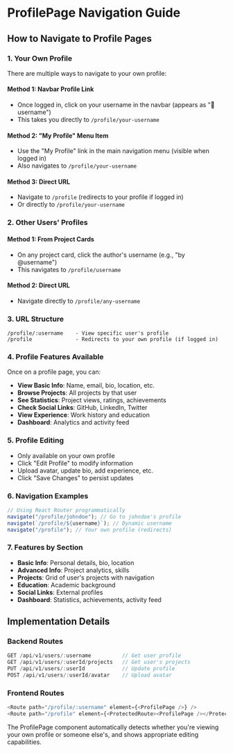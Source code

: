 # ProfilePage Navigation Guide

## How to Navigate to Profile Pages

### 1. **Your Own Profile**

There are multiple ways to navigate to your own profile:

#### Method 1: Navbar Profile Link

- Once logged in, click on your username in the navbar (appears as "👤 username")
- This takes you directly to `/profile/your-username`

#### Method 2: "My Profile" Menu Item

- Use the "My Profile" link in the main navigation menu (visible when logged in)
- Also navigates to `/profile/your-username`

#### Method 3: Direct URL

- Navigate to `/profile` (redirects to your profile if logged in)
- Or directly to `/profile/your-username`

### 2. **Other Users' Profiles**

#### Method 1: From Project Cards

- On any project card, click the author's username (e.g., "by @username")
- This navigates to `/profile/username`

#### Method 2: Direct URL

- Navigate directly to `/profile/any-username`

### 3. **URL Structure**

```
/profile/:username    - View specific user's profile
/profile              - Redirects to your own profile (if logged in)
```

### 4. **Profile Features Available**

Once on a profile page, you can:

- **View Basic Info**: Name, email, bio, location, etc.
- **Browse Projects**: All projects by that user
- **See Statistics**: Project views, ratings, achievements
- **Check Social Links**: GitHub, LinkedIn, Twitter
- **View Experience**: Work history and education
- **Dashboard**: Analytics and activity feed

### 5. **Profile Editing**

- Only available on your own profile
- Click "Edit Profile" to modify information
- Upload avatar, update bio, add experience, etc.
- Click "Save Changes" to persist updates

### 6. **Navigation Examples**

```javascript
// Using React Router programmatically
navigate("/profile/johndoe"); // Go to johndoe's profile
navigate(`/profile/${username}`); // Dynamic username
navigate("/profile"); // Your own profile (redirects)
```

### 7. **Features by Section**

- **Basic Info**: Personal details, bio, location
- **Advanced Info**: Project analytics, skills
- **Projects**: Grid of user's projects with navigation
- **Education**: Academic background
- **Social Links**: External profiles
- **Dashboard**: Statistics, achievements, activity feed

## Implementation Details

### Backend Routes

```javascript
GET /api/v1/users/:username          // Get user profile
GET /api/v1/users/:userId/projects   // Get user's projects
PUT /api/v1/users/:userId            // Update profile
POST /api/v1/users/:userId/avatar    // Upload avatar
```

### Frontend Routes

```javascript
<Route path="/profile/:username" element={<ProfilePage />} />
<Route path="/profile" element={<ProtectedRoute><ProfilePage /></ProtectedRoute>} />
```

The ProfilePage component automatically detects whether you're viewing your own profile or someone else's, and shows appropriate editing capabilities.
